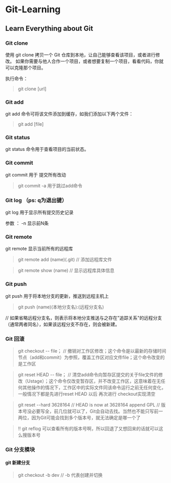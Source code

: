# Git-Learning

## Learn Everything about Git

### Git clone

使用 git clone 拷贝一个 Git 仓库到本地，让自己能够查看该项目，或者进行修改。
如果你需要与他人合作一个项目，或者想要复制一个项目，看看代码，你就可以克隆那个项目。 

执行命令：

> git clone [url]


### Git add

git add 命令可将该文件添加到缓存，如我们添加以下两个文件：

> git add [file]


### Git status

git status 命令用于查看项目的当前状态。


### Git commit

git commit 用于 提交所有改动

> git commit -a 用于跳过add命令


### Git log  （ps: q为退出键）

git log 用于显示所有提交历史记录

参数 ： -n 显示前N条


### Git remote 

git remote 显示当前所有的远程库

> git remote add (name)(.git) // 添加远程库文件

> git remote show (name) // 显示远程库具体信息


### Git push

git push 用于将本地分支的更新，推送到远程主机上

> git push (name)(本地分支名):(远程分支名)

// 如果省略远程分支名，则表示将本地分支推送与之存在"追踪关系"的远程分支（通常两者同名），如果该远程分支不存在，则会被新建。

### Git 回滚

> git checkout -- file；
// 撤销对工作区修改；这个命令是以最新的存储时间节点（add和commit）为参照，覆盖工作区对应文件file；这个命令改变的是工作区

> git reset HEAD -- file；
// 清空add命令向暂存区提交的关于file文件的修改（Ustage）；这个命令仅改变暂存区，并不改变工作区，这意味着在无任何其他操作的情况下，工作区中的实际文件同该命令运行之前无任何变化，一般情况下都是先进行reset HEAD 以后 再次进行 checkout实现清空

> git reset --hard 3628164
// HEAD is now at 3628164 append GPL
// 版本号没必要写全，前几位就可以了，Git会自动去找。当然也不能只写前一两位，因为Git可能会找到多个版本号，就无法确定是哪一个了

> !! git reflog 可以查看所有的版本号啊，所以回退了又想回来的话就可以这么搜版本号

### Git 分支模块

#### git 新建分支

> git checkout -b dev  // -b 代表创建并切换

